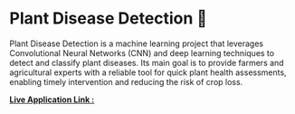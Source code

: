 # Plant  Disease  Detection 🔎

Plant Disease Detection is a machine learning project that leverages Convolutional Neural Networks (CNN) and deep learning techniques to detect and classify plant diseases. Its main goal is to provide farmers and agricultural experts with a reliable tool for quick plant health assessments, enabling timely intervention and reducing the risk of crop loss.

[**Live Application Link :**](https://saurabhsinghdhami-plant-disease-detection-main-app-p8d5ks.streamlit.app/)
